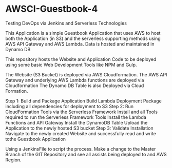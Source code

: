 # AWSCI-Guestbook-4
Testing DevOps via Jenkins and Serverless Technologies

This Application is a simple Guestbook Application that uses AWS to host both the Application (in S3) and the serverless supporting methods using AWS API Gateway and AWS Lambda.
Data is hosted and maintained in Dynamo DB

This repository hosts the Website and Application Code to be deployed using some basic Web Development Tools like NPM and Gulp.

The Website (S3 Bucket) is deployed via AWS Cloudformation.
The AWS API Gateway and underlying AWS Lambda functions are deployed via Cloudformation
The Dynamo DB Table is also Deployed via Cloud Formation.

Step 1: Build and Package Application
    Build Lambda Deployment Package including all dependencies for deployment to S3
Step 2: Run CloudFormation Tools via the Serverless Framework
    Install and all Tools required to run the Serverless Framework Tools
    Install the Lambda Functions and API Gateway
    Install the DynamoDB Table
    Upload the Application to the newly hosted S3 bucket
Step 3: Validate Installation
    Navigate to the newly created Website and successfully read and write tothe Guestbook Application


Using a JenkinsFile to script the process. Make a change to the Master Branch of the GIT Repository and see all assists being deployed to and AWS Region.

